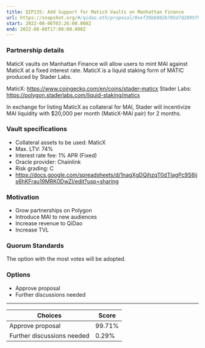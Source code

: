 ```yaml
---
title: QIP135: Add Support for MaticX Vaults on Manhattan Finance
url: https://snapshot.org/#/qidao.eth/proposal/0xef39bb802b705d7d2095f96f4cfa4dd6f7736da5ef19f946b80d7a89001abf4a
start: 2022-08-06T03:26:00.000Z
end: 2022-08-08T17:00:00.000Z
---
```

### Partnership details

MaticX vaults on Manhattan Finance will allow users to mint MAI against MaticX at a fixed interest rate. MaticX is a liquid staking form of MATIC produced by Stader Labs.

MaticX: https://www.coingecko.com/en/coins/stader-maticx
Stader Labs: https://polygon.staderlabs.com/liquid-staking/maticx

In exchange for listing MaticX as collateral for MAI, Stader will incentivize MAI liquidity with $20,000 per month (MaticX-MAI pair) for 2 months.

### Vault specifications

* Collateral assets to be used: MaticX
* Max. LTV: 74%
* Interest rate fee: 1% APR (Fixed)
* Oracle provider: Chainlink
* Risk grading: C
* https://docs.google.com/spreadsheets/d/1nagXgDQjhzqT0dTIagPc9S6ijs6hKFrau19MRK0DwZI/edit?usp=sharing

### Motivation

* Grow partnerships on Polygon
* Introduce MAI to new audiences
* Increase revenue to QiDao
* Increase TVL

### Quorum Standards

The option with the most votes will be adopted.

### Options

* Approve proposal
* Further discussions needed
---
| Choices | Score |
| --- | --- |
| Approve proposal | 99.71% |
| Further discussions needed | 0.29% |


